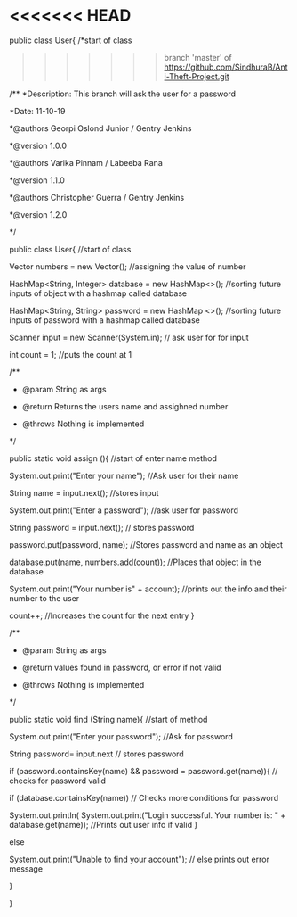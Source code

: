 
<<<<<<< HEAD
=======
public class User{ /*start of class
>>>>>>> branch 'master' of https://github.com/SindhuraB/Anti-Theft-Project.git

/**
*Description: This branch will ask the user for a password

*Date: 11-10-19

*@authors Georpi Oslond Junior / Gentry Jenkins 

*@version 1.0.0

*@authors Varika Pinnam  / Labeeba Rana

*@version 1.1.0

*@authors Christopher Guerra / Gentry Jenkins 

*@version 1.2.0

*/ 


public class User{ //start of class

  Vector <Integer> numbers = new Vector(); //assigning the value of number

  HashMap<String, Integer> database = new HashMap<>(); //sorting future inputs of object with a hashmap called database

  HashMap<String, String> password = new HashMap <>(); //sorting future inputs of password with a hashmap called database

  Scanner input = new Scanner(System.in); // ask user for for input 

  int count = 1; //puts the count at 1

    
   /**
   
   * @param String as args		
   
   * @return Returns the users name and assighned number
   
   * @throws Nothing is implemented
   
   */
  
   public static void assign (){ //start of enter name method

   System.out.print("Enter your name"); //Ask user for their name

   String name = input.next(); //stores input

   System.out.print("Enter a password"); //ask user for password

   String password = input.next(); // stores password

   password.put(password, name); //Stores password and name as an object

   database.put(name, numbers.add(count)); //Places that object in the database

   System.out.print("Your number is" + account); //prints out the info and their number to the user

   count++; //Increases the count for the next entry
  }

  /**
  
  * @param String as args	
  
  * @return values found in password, or error if not valid
  
  * @throws Nothing is implemented
  
  */

 public static void find (String name){ //start of method

  System.out.print("Enter your password"); //Ask for password

   String password= input.next // stores password

   if (password.containsKey(name) && password = password.get(name)){ // checks for password valid

   if (database.containsKey(name)) // Checks more conditions for password

   System.out.println(  System.out.print("Login successful. Your number is: " + database.get(name)); //Prints out user info if valid
   }

   else

   System.out.print("Unable to find your account"); // else prints out error message

  }


}
